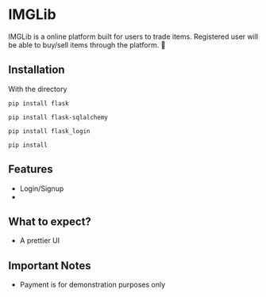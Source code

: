 # IMGLib
IMGLib is a online platform built for users to trade items. Registered user will be able to buy/sell items through the platform. :monocle_face:	

## Installation
With the directory 
```console 
pip install flask
```
```console 
pip install flask-sqlalchemy
```
```console 
pip install flask_login
```

```console 
pip install 
```

## Features
* Login/Signup
* 

## What to expect?
* A prettier UI
## Important Notes
* Payment is for demonstration purposes only

